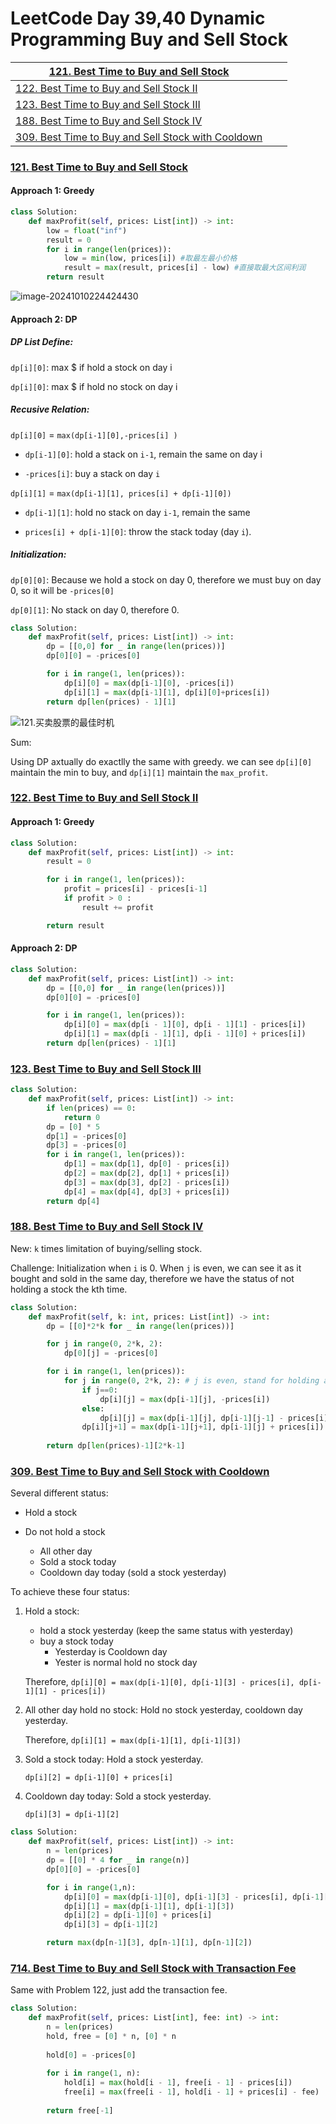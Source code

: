 # LeetCode Day 39,40 Dynamic Programming Buy and Sell Stock



| [121. Best Time to Buy and Sell Stock](https://leetcode.com/problems/best-time-to-buy-and-sell-stock/) |      |      |
| ------------------------------------------------------------ | ---- | ---- |
| [122. Best Time to Buy and Sell Stock II](https://leetcode.com/problems/best-time-to-buy-and-sell-stock-ii/) |      |      |
| [123. Best Time to Buy and Sell Stock III](https://leetcode.com/problems/best-time-to-buy-and-sell-stock-iii/) |      |      |
| [188. Best Time to Buy and Sell Stock IV](https://leetcode.com/problems/best-time-to-buy-and-sell-stock-iv/) |      |      |
| [309. Best Time to Buy and Sell Stock with Cooldown](https://leetcode.com/problems/best-time-to-buy-and-sell-stock-with-cooldown/) |      |      |



### [121. Best Time to Buy and Sell Stock](https://leetcode.com/problems/best-time-to-buy-and-sell-stock/)



#### Approach 1: Greedy

```python
class Solution:
    def maxProfit(self, prices: List[int]) -> int:
        low = float("inf")
        result = 0
        for i in range(len(prices)):
            low = min(low, prices[i]) #取最左最小价格
            result = max(result, prices[i] - low) #直接取最大区间利润
        return result
```

![image-20241010224424430](img/image-20241010224424430.png)

#### Approach 2: DP

##### DP List Define:

`dp[i][0]`: max $ if hold a stock on day i

`dp[i][0]`: max $ if hold no stock on day i

##### Recusive Relation:

`dp[i][0]` = `max(dp[i-1][0],-prices[i] )`

- `dp[i-1][0]`: hold a stack on `i-1`, remain the same on day i

- `-prices[i]`: buy a stack on day `i`

`dp[i][1]` = `max(dp[i-1][1], prices[i] + dp[i-1][0])`

- `dp[i-1][1]`: hold no stack on day `i-1`, remain the same

- `prices[i] + dp[i-1][0]`: throw the stack today (day `i`).

##### Initialization:

`dp[0][0]`: Because we hold a stock on day 0, therefore we must buy on day 0, so it will be `-prices[0]`

`dp[0][1]`: No stack on day 0, therefore 0.

```python
class Solution:
    def maxProfit(self, prices: List[int]) -> int:
        dp = [[0,0] for _ in range(len(prices))]
        dp[0][0] = -prices[0]

        for i in range(1, len(prices)):
            dp[i][0] = max(dp[i-1][0], -prices[i])
            dp[i][1] = max(dp[i-1][1], dp[i][0]+prices[i])
        return dp[len(prices) - 1][1]
```

![121.买卖股票的最佳时机](https://code-thinking-1253855093.file.myqcloud.com/pics/20210224225642465.png)

Sum:

Using DP axtually do exactlly the same with greedy. we can see `dp[i][0]` maintain the min to buy, and `dp[i][1]` maintain the `max_profit`.



### [122. Best Time to Buy and Sell Stock II](https://leetcode.com/problems/best-time-to-buy-and-sell-stock-ii/)

#### Approach 1: Greedy

```python
class Solution:
    def maxProfit(self, prices: List[int]) -> int:
        result = 0

        for i in range(1, len(prices)):
            profit = prices[i] - prices[i-1]
            if profit > 0 :
                result += profit

        return result
```

#### Approach 2: DP

```python
class Solution:
    def maxProfit(self, prices: List[int]) -> int:
        dp = [[0,0] for _ in range(len(prices))]
        dp[0][0] = -prices[0]

        for i in range(1, len(prices)):
            dp[i][0] = max(dp[i - 1][0], dp[i - 1][1] - prices[i])
            dp[i][1] = max(dp[i - 1][1], dp[i - 1][0] + prices[i])
        return dp[len(prices) - 1][1]
```



### [123. Best Time to Buy and Sell Stock III](https://leetcode.com/problems/best-time-to-buy-and-sell-stock-iii/)



```python
class Solution:
    def maxProfit(self, prices: List[int]) -> int:
        if len(prices) == 0:
            return 0
        dp = [0] * 5 
        dp[1] = -prices[0]
        dp[3] = -prices[0]
        for i in range(1, len(prices)):
            dp[1] = max(dp[1], dp[0] - prices[i])
            dp[2] = max(dp[2], dp[1] + prices[i])
            dp[3] = max(dp[3], dp[2] - prices[i])
            dp[4] = max(dp[4], dp[3] + prices[i])
        return dp[4]
```







### [188. Best Time to Buy and Sell Stock IV](https://leetcode.com/problems/best-time-to-buy-and-sell-stock-iv/)

New: `k` times limitation of buying/selling stock.

Challenge: Initialization when `i` is 0. When `j` is even, we can see it as it bought and sold in the same day, therefore we have the status of not holding a stock the kth time. 

```python
class Solution:
    def maxProfit(self, k: int, prices: List[int]) -> int:
        dp = [[0]*2*k for _ in range(len(prices))]

        for j in range(0, 2*k, 2):
            dp[0][j] = -prices[0]

        for i in range(1, len(prices)):
            for j in range(0, 2*k, 2): # j is even, stand for holding a stock
                if j==0:
                    dp[i][j] = max(dp[i-1][j], -prices[i])
                else:
                    dp[i][j] = max(dp[i-1][j], dp[i-1][j-1] - prices[i])
                dp[i][j+1] = max(dp[i-1][j+1], dp[i-1][j] + prices[i])
        
        return dp[len(prices)-1][2*k-1]
```



### [309. Best Time to Buy and Sell Stock with Cooldown](https://leetcode.com/problems/best-time-to-buy-and-sell-stock-with-cooldown/)



Several different status:

- Hold a stock

- Do not hold a stock
  - All other day
  - Sold a stock today
  - Cooldown day today (sold a stock yesterday)



To achieve these four status:

1. Hold a stock: 

   - hold a stock yesterday (keep the same status with yesterday)
   - buy a stock today
     - Yesterday is Cooldown day
     - Yester is normal hold no stock day

   Therefore, `dp[i][0] = max(dp[i-1][0], dp[i-1][3] - prices[i], dp[i-1][1] - prices[i]) `

2. All other day hold no stock: Hold no stock yesterday, cooldown day yesterday.

   Therefore, `dp[i][1] = max(dp[i-1][1], dp[i-1][3])`

3. Sold a stock today:  Hold a stock yesterday.

   `dp[i][2] = dp[i-1][0] + prices[i]`

4. Cooldown day today: Sold a stock yesterday.

   `dp[i][3] = dp[i-1][2]`



```python
class Solution:
    def maxProfit(self, prices: List[int]) -> int:
        n = len(prices)
        dp = [[0] * 4 for _ in range(n)]
        dp[0][0] = -prices[0]

        for i in range(1,n):
            dp[i][0] = max(dp[i-1][0], dp[i-1][3] - prices[i], dp[i-1][1] - prices[i])
            dp[i][1] = max(dp[i-1][1], dp[i-1][3])
            dp[i][2] = dp[i-1][0] + prices[i]
            dp[i][3] = dp[i-1][2]

        return max(dp[n-1][3], dp[n-1][1], dp[n-1][2])
```



### [714. Best Time to Buy and Sell Stock with Transaction Fee](https://leetcode.com/problems/best-time-to-buy-and-sell-stock-with-transaction-fee/)

Same with Problem 122, just add the transaction fee.

```python
class Solution:
    def maxProfit(self, prices: List[int], fee: int) -> int:
        n = len(prices)
        hold, free = [0] * n, [0] * n
        
        hold[0] = -prices[0]
        
        for i in range(1, n):
            hold[i] = max(hold[i - 1], free[i - 1] - prices[i])
            free[i] = max(free[i - 1], hold[i - 1] + prices[i] - fee)
        
        return free[-1]
```

